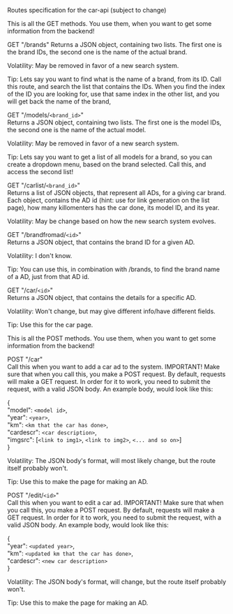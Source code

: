 Routes specification for the car-api (subject to change)

This is all the GET methods. You use them, when you want to get some information from the backend!

GET "/brands"
Returns a JSON object, containing two lists. The first one is the brand IDs, the second one is the name of the actual brand.

Volatility: May be removed in favor of a new search system.

Tip:
Lets say you want to find what is the name of a brand, from its ID. Call this route, and search the list that contains the IDs.
When you find the index of the ID you are looking for, use that same index in the other list, and you will get back the name of the brand,  

GET "/models/`<brand_id>`"<br>
Returns a JSON object, containing two lists. The first one is the model IDs, the second one is the name of the actual model.

Volatility: May be removed in favor of a new search system.

Tip:
Lets say you want to get a list of all models for a brand, so you can create a dropdown menu, based on the brand selected.
Call this, and access the second list!

GET "/carlist/`<brand_id>`"<br>
Returns a list of JSON objects, that represent all ADs, for a giving car brand. Each object, contains the AD id (hint: use for link generation on the list page), how many killomenters has the car done, its model ID, and its year. 

Volatility: May be change based on how the new search system evolves.

GET "/brandfromad/`<id>`"<br>
Returns a JSON object, that contains the brand ID for a given AD. 

Volatility: I don't know.

Tip:
You can use this, in combination with /brands, to find the brand name of a AD, just from that AD id.

GET "/car/`<id>`"<br>
Returns a JSON object, that contains the details for a specific AD.

Volatility: Won't change, but may give different info/have different fields.

Tip:
Use this for the car page.

This is all the POST methods. You use them, when you want to get some information from the backend!<br>

POST "/car"<br>
Call this when you want to add a car ad to the system. IMPORTANT! Make sure that when you call this, you make a POST request. By default, requests will make a GET request.
In order for it to work, you need to submit the request, with a valid JSON body. An example body, would look like this:

{<br>
    "model": `<model id>`,<br>
    "year": `<year>`,<br>
    "km": `<km that the car has done>`,<br>
    "cardescr": `<car description>`,<br>
    "imgsrc": [`<link to img1>`, `<link to img2>`, `<... and so on>`]<br>
}<br>

Volatility: The JSON body's format, will most likely change, but the route itself probably won't.

Tip:
Use this to make the page for making an AD.

POST "/edit/`<id>`"<br>
Call this when you want to edit a car ad. IMPORTANT! Make sure that when you call this, you make a POST request. By default, requests will make a GET request.
In order for it to work, you need to submit the request, with a valid JSON body. An example body, would look like this:

{<br>
    "year": `<updated year>`,<br>
    "km": `<updated km that the car has done>`,<br>
    "cardescr": `<new car description>`<br>
}<br>

Volatility: The JSON body's format, will change, but the route itself probably won't.

Tip:
Use this to make the page for making an AD.
